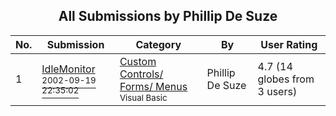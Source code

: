 ﻿<div align="center">

## All Submissions by Phillip De Suze

</div>

No.  | Submission | Category | By   | User Rating
---- | ---------- | -------- | ---- | -----------
1 | [IdleMonitor<br /><sup>2002-09-19 22:35:02</sup>](https://github.com/Planet-Source-Code/phillip-de-suze-idlemonitor__1-39875) | [Custom Controls/ Forms/  Menus<br /><sup>Visual Basic</sup>](../ByCategory/custom-controls-forms-menus__1-4.md) | Phillip De Suze | 4.7 (14 globes from 3 users)

